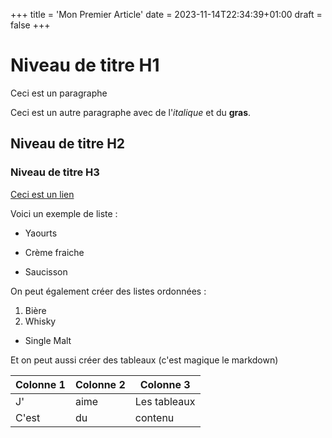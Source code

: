 +++
title = 'Mon Premier Article'
date = 2023-11-14T22:34:39+01:00
draft = false
+++

# Niveau de titre H1

Ceci est un paragraphe

Ceci est un autre paragraphe avec de l'*italique* et du **gras**.

## Niveau de titre H2
### Niveau de titre H3

[Ceci est un lien](http://www.google.com/)

Voici un exemple de liste :

- Yaourts
+ Crème fraiche
* Saucisson

On peut également créer des listes ordonnées :

1. Bière
2. Whisky
  - Single Malt

Et on peut aussi créer des tableaux (c'est magique le markdown)

| Colonne 1 | Colonne 2 | Colonne 3 |
| -------- | -------- | -------- |
| J'        | aime     | Les tableaux   |
| C'est     | du       | contenu  |